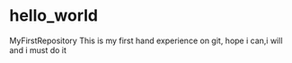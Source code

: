 # hello_world
MyFirstRepository
This is my first hand experience on git, hope i can,i will and i must do it
